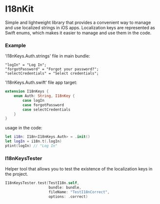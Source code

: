 # I18nKit

Simple and lightweight library that provides a convenient way to manage and use localized strings in iOS apps.
Localization keys are represented as Swift enums, which makes it easier to manage and use them in the code.

### Example

'I18nKeys.Auth.strings' file in main bundle:
```
"logIn" = "Log In";
"forgotPassword" = "Forgot your password?";
"selectCredentials" = "Select credentials";
```

'I18nKeys.Auth.swift' file app target:
```swift
extension I18nKeys {
    enum Auth: String, I18nKey {
        case logIn
        case forgotPassword
        case selectCredentials
    }
}
```

usage in the code:
```swift
let i18n: I18n<I18nKeys.Auth> = .init()
let logIn = i18n.t(.logIn)
ptint(logIn) // "Log In"
```

### I18nKeysTester
Helper tool that allows you to test the existence of the localization keys in the project.

```swift
I18nKeysTester.test(TestI18n.self,
                    bundle: bundle,
                    fileName: "TestI18nCorrect",
                    options: .correct)
```
